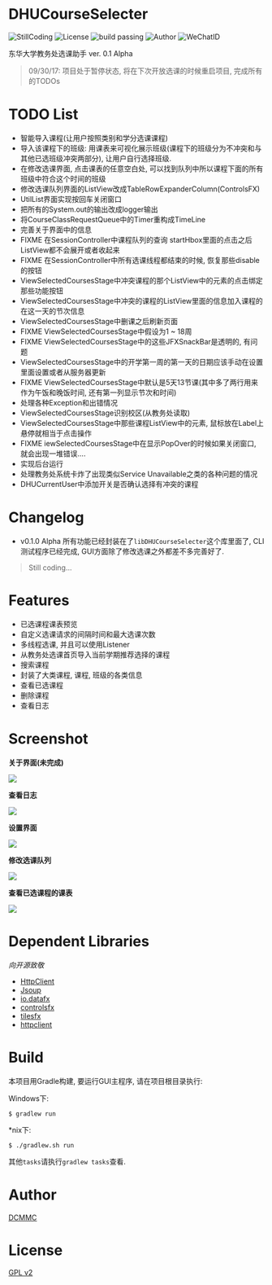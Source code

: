 # DHUCourseSelecter

![StillCoding](https://img.shields.io/badge/Still-Coding-green.svg)
![License](https://img.shields.io/badge/License-GPLv2-brightgreen.svg)
![build passing](https://img.shields.io/travis/rust-lang/rust.svg)
![Author](https://img.shields.io/badge/Author-DCMMC-blue.svg)
![WeChatID](https://img.shields.io/badge/WeChat-Kevin--0220-red.svg)


东华大学教务处选课助手 ver. 0.1 Alpha

> 09/30/17: 项目处于暂停状态, 将在下次开放选课的时候重启项目, 完成所有的TODOs

# TODO List

* 智能导入课程(让用户按照类别和学分选课课程)
* 导入该课程下的班级: 用课表来可视化展示班级(课程下的班级分为不冲突和与其他已选班级冲突两部分), 让用户自行选择班级.
* 在修改选课界面, 点击课表的任意空白处, 可以找到队列中所以课程下面的所有班级中符合这个时间的班级
* 修改选课队列界面的ListView改成TableRowExpanderColumn(ControlsFX)
* UtilList界面实现按回车关闭窗口
* 把所有的System.out的输出改成logger输出
* 将CourseClassRequestQueue中的Timer重构成TimeLine
* 完善关于界面中的信息
* FIXME 在SessionController中课程队列的查询 startHbox里面的点击之后ListView都不会展开或者收起来
* FIXME 在SessionController中所有选课线程都结束的时候, 恢复那些disable的按钮
* ViewSelectedCoursesStage中冲突课程的那个ListView中的元素的点击绑定那些功能按钮
* ViewSelectedCoursesStage中冲突的课程的ListView里面的信息加入课程的在这一天的节次信息
* ViewSelectedCoursesStage中删课之后刷新页面
* FIXME ViewSelectedCoursesStage中假设为1 ~ 18周
* FIXME ViewSelectedCoursesStage中的这些JFXSnackBar是透明的, 有问题
* ViewSelectedCoursesStage中的开学第一周的第一天的日期应该手动在设置里面设置或者从服务器更新
* FIXME ViewSelectedCoursesStage中默认是5天13节课(其中多了两行用来作为午饭和晚饭时间, 还有第一列显示节次和时间)
* 处理各种Exception和出错情况
* ViewSelectedCoursesStage识别校区(从教务处读取)
* ViewSelectedCoursesStage中那些课程ListView中的元素, 鼠标放在Label上悬停就相当于点击操作
* FIXME iewSelectedCoursesStage中在显示PopOver的时候如果关闭窗口, 就会出现一堆错误....
* 实现后台运行
* 处理教务处系统卡炸了出现类似Service Unavailable之类的各种问题的情况
* DHUCurrentUser中添加开关是否确认选择有冲突的课程

# Changelog

* v0.1.0 Alpha 所有功能已经封装在了`libDHUCourseSelecter`这个库里面了, CLI测试程序已经完成, GUI方面除了修改选课之外都差不多完善好了.

> Still coding...

# Features

* 已选课程课表预览
* 自定义选课请求的间隔时间和最大选课次数
* 多线程选课, 并且可以使用Listener
* 从教务处选课首页导入当前学期推荐选择的课程
* 搜索课程
* 封装了大类课程, 课程, 班级的各类信息
* 查看已选课程
* 删除课程
* 查看日志

# Screenshot

**关于界面(未完成)**

![](./Screenshot/AboutView(Partial).png)

**查看日志**

![](./Screenshot/LogUtil.png)

**设置界面**

![](./Screenshot/SettingView.png)

**修改选课队列**

![](./Screenshot/EditQueue.png)

**查看已选课程的课表**

![](./Screenshot/ViewSelected.png)

# Dependent Libraries

*向开源致敬*

* [HttpClient](https://hc.apache.org/httpclient-3.x/)
* [Jsoup](https://jsoup.org/)
* [io.datafx]()
* [controlsfx]()
* [tilesfx]()
* [httpclient]()

# Build

本项目用Gradle构建, 要运行GUI主程序, 请在项目根目录执行: 

Windows下:

```
$ gradlew run
```

*nix下:

```
$ ./gradlew.sh run
```

其他`tasks`请执行`gradlew tasks`查看.

# Author

[DCMMC](http://blog.dcmmcc.tk)

# License

[GPL v2](./LICENSE)

